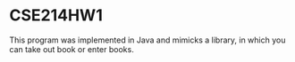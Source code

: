 # CSE214HW1

This program was implemented in Java and mimicks a library, in which you can take out book or enter books.
